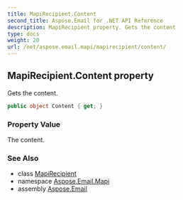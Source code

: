 ```yaml
---
title: MapiRecipient.Content
second_title: Aspose.Email for .NET API Reference
description: MapiRecipient property. Gets the content
type: docs
weight: 20
url: /net/aspose.email.mapi/mapirecipient/content/
---
```

## MapiRecipient.Content property

Gets the content.

```csharp
public object Content { get; }
```

### Property Value

The content.

### See Also

* class [MapiRecipient](../)
* namespace [Aspose.Email.Mapi](../../mapirecipient/)
* assembly [Aspose.Email](../../../)


